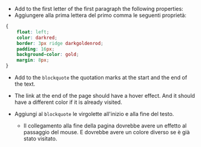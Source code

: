 
- Add to the first letter of the first paragraph the following properties:
- Aggiungere alla prima lettera del primo comma le seguenti proprietà:
```css
{
	float: left;
	color: darkred;
	border: 3px ridge darkgoldenrod;
	padding: 16px;
	background-color: gold;
	margin: 8px;
}
```

 - Add to the `blockquote` the quotation marks at the start and the end of the text.
 - The link at the end of the page should have a hover effect. And it should have a different color if it is already visited.



- Aggiungi al `blockquote` le virgolette all'inizio e alla fine del testo.
  - Il collegamento alla fine della pagina dovrebbe avere un effetto al passaggio del mouse. E dovrebbe avere un colore diverso se è già stato visitato.